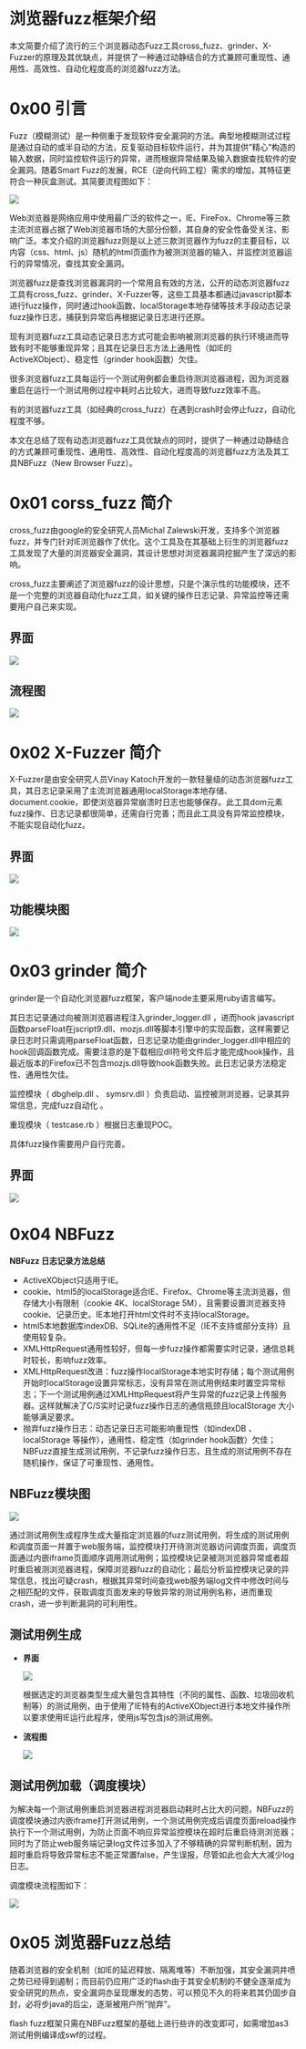 # 浏览器fuzz框架介绍

本文简要介绍了流行的三个浏览器动态Fuzz工具cross_fuzz、grinder、X-Fuzzer的原理及其优缺点，并提供了一种通过动静结合的方式兼顾可重现性、通用性、高效性、自动化程度高的浏览器fuzz方法。

0x00 引言
=====

Fuzz（模糊测试）是一种侧重于发现软件安全漏洞的方法。典型地模糊测试过程是通过自动的或半自动的方法，反复驱动目标软件运行，并为其提供”精心”构造的输入数据，同时监控软件运行的异常，进而根据异常结果及输入数据查找软件的安全漏洞。随着Smart Fuzz的发展，RCE（逆向代码工程）需求的增加，其特征更符合一种灰盒测试。其简要流程图如下：

![](http://drops.javaweb.org/uploads/images/b6982fd4746eeb95b52be9368bf76eb21281ac04.jpg)

Web浏览器是网络应用中使用最广泛的软件之一，IE、FireFox、Chrome等三款主流浏览器占据了Web浏览器市场的大部分份额，其自身的安全性备受关注、影响广泛。本文介绍的浏览器fuzz则是以上述三款浏览器作为fuzz的主要目标，以内容（css、html、js）随机的html页面作为被测浏览器的输入，并监控浏览器运行的异常情况，查找其安全漏洞。

浏览器fuzz是查找浏览器漏洞的一个常用且有效的方法，公开的动态浏览器fuzz工具有cross_fuzz、grinder、X-Fuzzer等，这些工具基本都通过javascript脚本进行fuzz操作，同时通过hook函数、localStorage本地存储等技术手段动态记录fuzz操作日志，捕获到异常后再根据记录日志进行还原。

现有浏览器fuzz工具动态记录日志方式可能会影响被测浏览器的执行环境进而导致有时不能够重现异常；且其在记录日志方法上通用性（如IE的ActiveXObject）、稳定性（grinder hook函数）欠佳。

很多浏览器fuzz工具每运行一个测试用例都会重启待测浏览器进程，因为浏览器重启在运行一个测试用例过程中耗时占比较大，进而导致fuzz效率不高。

有的浏览器fuzz工具（如经典的cross_fuzz）在遇到crash时会停止fuzz，自动化程度不够。

本文在总结了现有动态浏览器fuzz工具优缺点的同时，提供了一种通过动静结合的方式兼顾可重现性、通用性、高效性、自动化程度高的浏览器fuzz方法及其工具NBFuzz（New Browser Fuzz）。

0x01 corss_fuzz 简介
=====

cross_fuzz由google的安全研究人员Michal Zalewski开发，支持多个浏览器fuzz，并专门针对IE浏览器作了优化。这个工具及在其基础上衍生的浏览器fuzz工具发现了大量的浏览器安全漏洞，其设计思想对浏览器漏洞挖掘产生了深远的影响。

cross_fuzz主要阐述了浏览器fuzz的设计思想，只是个演示性的功能模块，还不是一个完整的浏览器自动化fuzz工具，如关键的操作日志记录、异常监控等还需要用户自己来实现。

界面
--

![](http://drops.javaweb.org/uploads/images/a6237cac49a5f274d7b4c277236ccdb26e6ad0cf.jpg)

流程图
---

![](http://drops.javaweb.org/uploads/images/c65fd8b99f96b6fa4d1af60ca1cff2aa56c37dd2.jpg)

0x02 X-Fuzzer 简介
=====

X-Fuzzer是由安全研究人员Vinay Katoch开发的一款轻量级的动态浏览器fuzz工具，其日志记录采用了主流浏览器通用localStorage本地存储、document.cookie，即使浏览器异常崩溃时日志也能够保存。此工具dom元素fuzz操作、日志记录都很简单，还需自行完善；而且此工具没有异常监控模块，不能实现自动化fuzz。

界面
--

![](http://drops.javaweb.org/uploads/images/fb3719e8a1c8ba5385fda8bfc4e1eeacdeb74556.jpg)

功能模块图
-----

![](http://drops.javaweb.org/uploads/images/870271ef0cd69aa8d164e61e71503fd080a488fd.jpg)

0x03 grinder 简介
=====

grinder是一个自动化浏览器fuzz框架，客户端node主要采用ruby语言编写。

其日志记录通过向被测浏览器进程注入grinder_logger.dll ，进而hook javascript函数parseFloat在jscript9.dll、mozjs.dll等脚本引擎中的实现函数，这样需要记录日志时只需调用parseFloat函数，日志记录功能由grinder_logger.dll中相应的hook回调函数完成。需要注意的是下载相应dll符号文件后才能完成hook操作，且最近版本的Firefox已不包含mozjs.dll导致hook函数失败。此日志记录方法稳定性、通用性欠佳。

监控模块（ dbghelp.dll 、 symsrv.dll ）负责启动、监控被测浏览器，记录其异常信息，完成fuzz自动化 。

重现模块（ testcase.rb ）根据日志重现POC。

具体fuzz操作需要用户自行完善。

界面
--

![](http://drops.javaweb.org/uploads/images/26beb653a50d955079a52663329c6088defd7d52.jpg)

0x04 NBFuzz
=====

**NBFuzz 日志记录方法总结**

*   ActiveXObject只适用于IE。
*   cookie、html5的localStorage适合IE、Firefox、Chrome等主流浏览器，但存储大小有限制（cookie 4K、localStorage 5M），且需要设置浏览器支持cookie、记录历史。IE本地打开html文件时不支持localStorage。
*   html5本地数据库indexDB、SQLite的通用性不足（IE不支持或部分支持）且使用较复杂。
*   XMLHttpRequest通用性较好，但每一步fuzz操作都需要实时记录，通信总耗时较长，影响fuzz效率。
*   XMLHttpRequest改进：fuzz操作localStorage本地实时存储；每个测试用例开始时localStorage设置异常标志，没有异常在测试用例结束时置空异常标志；下一个测试用例通过XMLHttpRequest将产生异常的fuzz记录上传服务器。这样就解决了C/S实时记录fuzz操作日志的通信瓶颈且localStorage 大小能够满足要求。
*   抛弃fuzz操作日志：动态记录日志可能影响重现性（如indexDB 、 localStorage 等操作），通用性、稳定性（如grinder hook函数）欠佳；NBFuzz直接生成测试用例，不记录fuzz操作日志，且生成的测试用例不存在随机操作，保证了可重现性、通用性。

NBFuzz模块图
---------

![](http://drops.javaweb.org/uploads/images/d7b794a13753b8f0951f26e5a6be6a86ac1d32e0.jpg)

通过测试用例生成程序生成大量指定浏览器的fuzz测试用例，将生成的测试用例和调度页面一并置于web服务端，监控模块打开待测浏览器访问调度页面，调度页面通过内嵌iframe页面顺序调用测试用例；监控模块记录被测浏览器异常或者超时重启被测浏览器进程，保障浏览器fuzz的自动化；最后分析监控模块记录的异常信息，找出可疑crash，根据其异常时间查找web服务端log文件中修改时间与之相匹配的文件，获取调度页面发来的导致异常的测试用例名称，进而重现crash，进一步判断漏洞的可利用性。

测试用例生成
------

*   **界面**
    
    ![](http://drops.javaweb.org/uploads/images/1cd1d4e86250f84456badb0a1b9f9455915c6536.jpg)
    
    根据选定的浏览器类型生成大量包含其特性（不同的属性、函数、垃圾回收机制等）的测试用例，由于使用了IE特有的ActiveXObject进行本地文件操作所以要求使用IE运行此程序，使用js写包含js的测试用例。
    
*   **流程图**
    
    ![](http://drops.javaweb.org/uploads/images/c3908d4570c1a619ebe0dcf027d90f7e019067e9.jpg)
    

测试用例加载（调度模块）
------------

为解决每一个测试用例重启浏览器进程浏览器启动耗时占比大的问题，NBFuzz的调度模块通过内嵌iframe打开测试用例，一个测试用例完成后调度页面reload操作执行下一个测试用例，为防止页面不响应异常监控模块在超时后重启待测浏览器；同时为了防止web服务端记录log文件过多加入了不够精确的异常判断机制，因为超时重启将导致异常标志不能正常置false，产生误报，尽管如此也会大大减少log日志。

调度模块流程图如下：

![](http://drops.javaweb.org/uploads/images/76fcbe08c3e924f75f9386450b9b592690340ec3.jpg)

0x05 浏览器Fuzz总结
=====

随着浏览器的安全机制（如IE的延迟释放、隔离堆等）不断加强，其安全漏洞井喷之势已经得到遏制；而目前仍应用广泛的flash由于其安全机制的不健全逐渐成为安全研究的热点，安全漏洞亦呈现爆发的态势，可以预见不久的将来若其仍固步自封，必将步java的后尘，逐渐被用户所”抛弃”。

flash fuzz框架只需在NBFuzz框架的基础上进行些许的改变即可，如需增加as3测试用例编译成swf的过程。